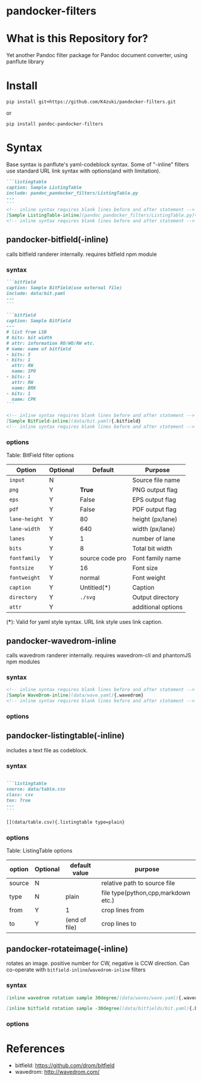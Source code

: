 # pandocker-filters

# What is this Repository for?
Yet another Pandoc filter package for Pandoc document converter, using
panflute library

# Install

`pip install git+https://github.com/K4zuki/pandocker-filters.git`

or

`pip install pandoc-pandocker-filters`

# Syntax
Base syntax is panflute's yaml-codeblock syntax. Some of "-inline" filters use standard URL link syntax
with options(and with limitation).

~~~~~markdown
```listingtable
caption: Sample ListingTable
include: pandoc_pandocker_filters/ListingTable.py
---
```
<!-- inline syntax requires blank lines before and after statement -->
[Sample ListingTable-inline](pandoc_pandocker_filters/ListingTable.py){.listingtable}
<!-- inline syntax requires blank lines before and after statement -->
~~~~~

## pandocker-bitfield(-inline)
calls bitfield randerer internally. requires bitfield npm module

### syntax
~~~~~markdown
```bitfield
caption: Sample BitField(use external file)
include: data/bit.yaml
---
```

```bitfield
caption: Sample BitField
---
# list from LSB
# bits: bit width
# attr: information RO/WO/RW etc.
# name: name of bitfield
- bits: 5
- bits: 1
  attr: RW
  name: IPO
- bits: 1
  attr: RW
  name: BRK
- bits: 1
  name: CPK
```

<!-- inline syntax requires blank lines before and after statement -->
[Sample BitField-inline](data/bit.yaml){.bitfield}
<!-- inline syntax requires blank lines before and after statement -->
~~~~~
### options

Table: BitField filter options

|    Option     | Optional |     Default     |      Purpose       |
|---------------|----------|-----------------|--------------------|
| `input`       | N        |                 | Source file name   |
| `png`         | Y        | **True**        | PNG output flag    |
| `eps`         | Y        | False           | EPS output flag    |
| `pdf`         | Y        | False           | PDF output flag    |
| `lane-height` | Y        | 80              | height (px/lane)   |
| `lane-width`  | Y        | 640             | width (px/lane)    |
| `lanes`       | Y        | 1               | number of lane     |
| `bits`        | Y        | 8               | Total bit width    |
| `fontfamily`  | Y        | source code pro | Font family name   |
| `fontsize`    | Y        | 16              | Font size          |
| `fontweight`  | Y        | normal          | Font weight        |
| `caption`     | Y        | Untitled(*)     | Caption            |
| `directory`   | Y        | `./svg`         | Output directory   |
| `attr`        | Y        |                 | additional options |

(**\***): Valid for yaml style syntax. URL link style uses link caption.

## pandocker-wavedrom-inline
calls wavedrom randerer internally. requires wavedrom-cli and phantomJS npm modules

### syntax
~~~~~markdown
<!-- inline syntax requires blank lines before and after statement -->
[Sample WaveDrom-inline](data/wave.yaml){.wavedrom}
<!-- inline syntax requires blank lines before and after statement -->
~~~~~

### options
## pandocker-listingtable(-inline)
includes a text file as codeblock.

### syntax

~~~~~markdown

```listingtable
source: data/table.csv
class: csv
tex: True
---
```

[](data/table.csv){.listingtable type=plain}

~~~~~
### options

Table: ListingTable options

| option | Optional | default value |               purpose               |
|--------|----------|---------------|-------------------------------------|
| source | N        |               | relative path to source file        |
| type   | N        | plain         | file type(python,cpp,markdown etc.) |
| from   | Y        | 1             | crop lines from                     |
| to     | Y        | (end of file) | crop lines to                       |

## pandocker-rotateimage(-inline)
rotates an image. positive number for CW, negative is CCW direction.
Can co-operate with `bitfield-inline`/`wavedrom-inline` filters

### syntax

`````markdown
[inline wavedrom rotation sample 30degree](data/waves/wave.yaml){.wavedrom .rotate angle=30}

[inline bitfield rotation sample -30degree](data/bitfields/bit.yaml){.bitfield .rotate angle=-30}
`````

### options
# References

- bitfield: <https://github.com/drom/bitfield>
- wavedrom: <http://wavedrom.com/>
